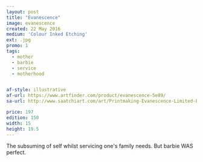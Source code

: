 ```yaml
---
layout: post
title: "Evanescence"
image: evanescence
created: 22 May 2016
medium: 'Colour Inked Etching'
ext: .jpg
promo: 1
tags:
  - mother
  - barbie
  - service
  - motherhood


af-style: illustrative
af-url: https://www.artfinder.com/product/evanescence-5e89/
sa-url: http://www.saatchiart.com/art/Printmaking-Evanescence-Limited-Edition-1-of-150/19454/3003600/view

price: 197
edition: 150
width: 15
height: 19.5
---
```


The subsuming of self whilst servicing one's family needs. But barbie WAS perfect.
